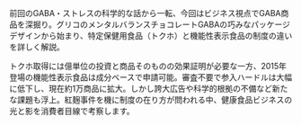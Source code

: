 前回のGABA・ストレスの科学的な話から一転、今回はビジネス視点でGABA商品を深掘り。グリコのメンタルバランスチョコレートGABAの巧みなパッケージデザインから始まり、特定保健用食品（トクホ）と機能性表示食品の制度の違いを詳しく解説。

トクホ取得には億単位の投資と商品そのものの効果証明が必要な一方、2015年登場の機能性表示食品は成分ベースで申請可能。審査不要で参入ハードルは大幅に低下し、現在約1万商品に拡大。しかし誇大広告や科学的根拠の不備など新たな課題も浮上。紅麹事件を機に制度の在り方が問われる中、健康食品ビジネスの光と影を消費者目線で考察します。